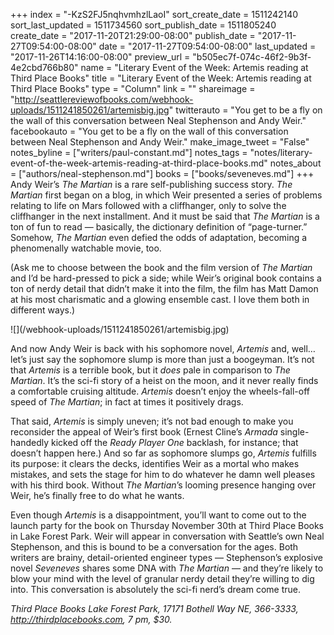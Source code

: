 +++
index = "-KzS2FJ5nqhvmhzlLaoI"
sort_create_date = 1511242140
sort_last_updated = 1511734560
sort_publish_date = 1511805240
create_date = "2017-11-20T21:29:00-08:00"
publish_date = "2017-11-27T09:54:00-08:00"
date = "2017-11-27T09:54:00-08:00"
last_updated = "2017-11-26T14:16:00-08:00"
preview_url = "b505ec7f-074c-46f2-9b3f-4e2cbd766b80"
name = "Literary Event of the Week: Artemis reading at Third Place Books"
title = "Literary Event of the Week: Artemis reading at Third Place Books"
type = "Column"
link = ""
shareimage = "http://seattlereviewofbooks.com/webhook-uploads/1511241850261/artemisbig.jpg"
twitterauto = "You get to be a fly on the wall of this conversation between Neal Stephenson and Andy Weir."
facebookauto = "You get to be a fly on the wall of this conversation between Neal Stephenson and Andy Weir."
make_image_tweet = "False"
notes_byline = ["writers/paul-constant.md"]
notes_tags = "notes/literary-event-of-the-week-artemis-reading-at-third-place-books.md"
notes_about = ["authors/neal-stephenson.md"]
books = ["books/seveneves.md"]
+++
Andy Weir’s *The Martian* is a rare self-publishing success story. *The Martian* first began on a blog, in which Weir presented a series of problems relating to life on Mars followed with a cliffhanger, only to solve the cliffhanger in the next installment. And it must be said that *The Martian* is a ton of fun to read — basically, the dictionary definition of “page-turner.” Somehow, *The Martian* even defied the odds of adaptation, becoming a phenomenally watchable movie, too. 

(Ask me to choose between the book and the film version of *The Martian* and I’d be hard-pressed to pick a side; while Weir’s original book contains a ton of nerdy detail that didn’t make it into the film, the film has Matt Damon at his most charismatic and a glowing ensemble cast. I love them both in different ways.)

<p class="image-left">![](/webhook-uploads/1511241850261/artemisbig.jpg)</p>

And now Andy Weir is back with his sophomore novel, *Artemis* and, well…let’s just say the sophomore slump is more than just a boogeyman. It’s not that *Artemis* is a terrible book, but it *does* pale in comparison to *The Martian*. It’s the sci-fi story of a heist on the moon, and it never really finds a comfortable cruising altitude. *Artemis* doesn’t enjoy the wheels-fall-off speed of *The Martian*; in fact at times it positively drags.

That said, *Artemis* is simply uneven; it’s not bad enough to make you reconsider the appeal of Weir’s first book (Ernest Cline’s *Armada* single-handedly kicked off the *Ready Player One* backlash, for instance; that doesn’t happen here.) And so far as sophomore slumps go, *Artemis* fulfills its purpose: it clears the decks, identifies Weir as a mortal who makes mistakes, and sets the stage for him to do whatever he damn well pleases with his third book. Without *The Martian*’s looming presence hanging over Weir, he’s finally free to do what he wants.

Even though *Artemis* is a disappointment, you’ll want to come out to the launch party for the book on Thursday November 30th at Third Place Books in Lake Forest Park. Weir will appear in conversation with Seattle’s own Neal Stephenson, and this is bound to be a conversation for the ages. Both writers are brainy, detail-oriented engineer types — Stephenson’s explosive novel *Seveneves* shares some DNA with *The Martian* — and they’re likely to blow your mind with the level of granular nerdy detail they’re willing to dig into. This conversation is absolutely the sci-fi nerd’s dream come true.

*Third Place Books Lake Forest Park, 17171 Bothell Way NE, 366-3333, http://thirdplacebooks.com, 7 pm, $30.*
